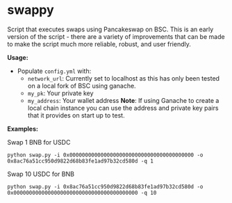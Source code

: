# swappy
Script that executes swaps using Pancakeswap on BSC. This is an early version of the script - there are a variety of improvements that can be made to make the script much more reliable, robust, and user friendly.  


**Usage:**
* Populate `config.yml` with:
    * `network_url`: Currently set to localhost as this has only been tested on a local fork of BSC using ganache.
    * `my_pk`: Your private key
    * `my_address`: Your wallet address
**Note**: If using Ganache to create a local chain instance you can use the address and private key pairs that it provides on start up to test.


**Examples:**

Swap 1 BNB for USDC
```
python swap.py -i 0x0000000000000000000000000000000000000000 -o 0x8ac76a51cc950d9822d68b83fe1ad97b32cd580d -q 1 
```

Swap 10 USDC for BNB
```
python swap.py -i 0x8ac76a51cc950d9822d68b83fe1ad97b32cd580d -o 0x0000000000000000000000000000000000000000 -q 10
```

